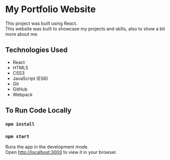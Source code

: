# My Portfolio Website

This project was built using React.
</br>
This website was built to showcase my projects and skills, also to show a bit more about me.

## Technologies Used

* React
* HTML5
* CSS3
* JavaScript (ES6)
* Git
* GitHub
* Webpack

## To Run Code Locally

### `npm install`
### `npm start`

Runs the app in the development mode.\
Open [http://localhost:3000](http://localhost:3000) to view it in your browser.


